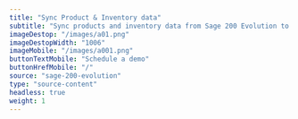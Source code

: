 ```yaml
---
title: "Sync Product & Inventory data"
subtitle: "Sync products and inventory data from Sage 200 Evolution to your sales channel(s)"
imageDestop: "/images/a01.png"
imageDestopWidth: "1006"
imageMobile: "/images/a001.png"
buttonTextMobile: "Schedule a demo"
buttonHrefMobile: "/"
source: "sage-200-evolution"
type: "source-content"
headless: true
weight: 1
---
```

